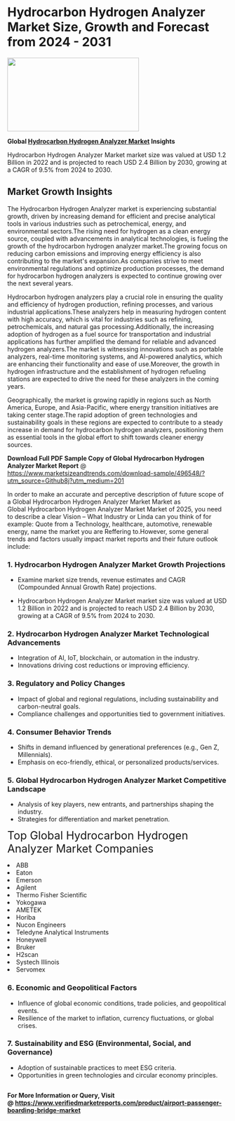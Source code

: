 <H1>Hydrocarbon Hydrogen Analyzer Market Size, Growth and Forecast from 2024 - 2031</H1><img class="aligncenter size-medium wp-image-584254" src="https://thirdeyenews.in/wp-content/uploads/2024/09/Global-Market-Research-300x168.jpeg" alt="" width="300" height="168" /><p><strong>Global&nbsp;<a href="https://www.marketsizeandtrends.com/download-sample/496548/?utm_source=Github8j?utm_medium=201">Hydrocarbon Hydrogen Analyzer Market</a> Insights</strong></p><p>Hydrocarbon Hydrogen Analyzer Market market size was valued at USD 1.2 Billion in 2022 and is projected to reach USD 2.4 Billion by 2030, growing at a CAGR of 9.5% from 2024 to 2030.</p><p><h2>Market Growth Insights</h2> <p>The Hydrocarbon Hydrogen Analyzer market is experiencing substantial growth, driven by increasing demand for efficient and precise analytical tools in various industries such as petrochemical, energy, and environmental sectors.The rising need for hydrogen as a clean energy source, coupled with advancements in analytical technologies, is fueling the growth of the hydrocarbon hydrogen analyzer market.The growing focus on reducing carbon emissions and improving energy efficiency is also contributing to the market's expansion.As companies strive to meet environmental regulations and optimize production processes, the demand for hydrocarbon hydrogen analyzers is expected to continue growing over the next several years.</p> <p>Hydrocarbon hydrogen analyzers play a crucial role in ensuring the quality and efficiency of hydrogen production, refining processes, and various industrial applications.These analyzers help in measuring hydrogen content with high accuracy, which is vital for industries such as refining, petrochemicals, and natural gas processing.Additionally, the increasing adoption of hydrogen as a fuel source for transportation and industrial applications has further amplified the demand for reliable and advanced hydrogen analyzers.The market is witnessing innovations such as portable analyzers, real-time monitoring systems, and AI-powered analytics, which are enhancing their functionality and ease of use.Moreover, the growth in hydrogen infrastructure and the establishment of hydrogen refueling stations are expected to drive the need for these analyzers in the coming years.<p>Geographically, the market is growing rapidly in regions such as North America, Europe, and Asia-Pacific, where energy transition initiatives are taking center stage.The rapid adoption of green technologies and sustainability goals in these regions are expected to contribute to a steady increase in demand for hydrocarbon hydrogen analyzers, positioning them as essential tools in the global effort to shift towards cleaner energy sources.<p><span class=""><strong>Download Full PDF Sample Copy of Global Hydrocarbon Hydrogen Analyzer Market Report</strong> @ <a href="https://www.marketsizeandtrends.com/download-sample/496548/?utm_source=Github8j?utm_medium=201" target="_blank">https://www.marketsizeandtrends.com/download-sample/496548/?utm_source=Github8j?utm_medium=201</a></span></p><p>In order to make an accurate and perceptive description of future scope of a Global&nbsp;Hydrocarbon Hydrogen Analyzer Market Market as Global&nbsp;Hydrocarbon Hydrogen Analyzer Market Market of 2025, you need to describe a clear Vision &ndash; What Industry or Linda can you think of for example: Quote from a Technology, healthcare, automotive, renewable energy, name the market you are Reffering to.However, some general trends and factors usually impact market reports and their future outlook include:</p><h3>1.&nbsp;<strong>Hydrocarbon Hydrogen Analyzer Market Growth Projections</strong></h3><ul><li>Examine market size trends, revenue estimates and CAGR (Compounded Annual Growth Rate) projections.</li><li><p>Hydrocarbon Hydrogen Analyzer Market market size was valued at USD 1.2 Billion in 2022 and is projected to reach USD 2.4 Billion by 2030, growing at a CAGR of 9.5% from 2024 to 2030.</p></li></ul><h3>2.&nbsp;<strong>Hydrocarbon Hydrogen Analyzer Market Technological Advancements</strong></h3><ul><li>Integration of AI, IoT, blockchain, or automation in the industry.</li><li>Innovations driving cost reductions or improving efficiency.</li></ul><h3>3.&nbsp;<strong>Regulatory and Policy Changes</strong></h3><ul><li>Impact of global and regional regulations, including sustainability and carbon-neutral goals.</li><li>Compliance challenges and opportunities tied to government initiatives.</li></ul><h3>4.&nbsp;<strong>Consumer Behavior Trends</strong></h3><ul><li>Shifts in demand influenced by generational preferences (e.g., Gen Z, Millennials).</li><li>Emphasis on eco-friendly, ethical, or personalized products/services.</li></ul><h3>5.&nbsp;<strong>Global Hydrocarbon Hydrogen Analyzer Market Competitive Landscape</strong></h3><ul><li>Analysis of key players, new entrants, and partnerships shaping the industry.</li><li>Strategies for differentiation and market penetration.</li></ul><p data-pm-slice="1 1 []"><span style="color: inherit; font-family: inherit; font-size: 25px;">Top Global Hydrocarbon Hydrogen Analyzer Market Companies</span></p><div class="" data-test-id=""><p><li>ABB</li><li> Eaton</li><li> Emerson</li><li> Agilent</li><li> Thermo Fisher Scientific</li><li> Yokogawa</li><li> AMETEK</li><li> Horiba</li><li> Nucon Engineers</li><li> Teledyne Analytical Instruments</li><li> Honeywell</li><li> Bruker</li><li> H2scan</li><li> Systech Illinois</li><li> Servomex</li></p></div><h3>6.&nbsp;<strong>Economic and Geopolitical Factors</strong></h3><ul><li>Influence of global economic conditions, trade policies, and geopolitical events.</li><li>Resilience of the market to inflation, currency fluctuations, or global crises.</li></ul><h3>7.&nbsp;<strong>Sustainability and ESG (Environmental, Social, and Governance)</strong></h3><ul><li>Adoption of sustainable practices to meet ESG criteria.</li><li>Opportunities in green technologies and circular economy principles.</li></ul><h2><strong style="font-size: 14px;">For More Information or Query, Visit @&nbsp;</strong><a style="background-color: #ffffff; font-size: 14px;" href="https://www.marketsizeandtrends.com/report/hydrocarbon-hydrogen-analyzer-market/" target="_blank">https://www.verifiedmarketreports.com/product/airport-passenger-boarding-bridge-market</a></h2>